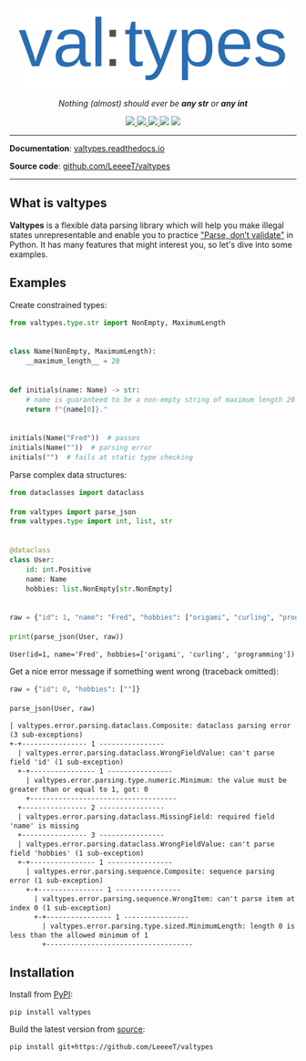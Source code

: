 <p align="center">
  <img src="https://raw.githubusercontent.com/LeeeeT/valtypes/main/docs/logo.svg" />
</p>

<p align="center">
    <em>Nothing (almost) should ever be <b>any str</b> or <b>any int</b></em>
</p>

<p align="center">
    <a href="https://pypi.org/project/valtypes">
        <img src="https://img.shields.io/pypi/v/valtypes" />
    </a>
    <a href="https://python.org/downloads">
        <img src="https://img.shields.io/pypi/pyversions/valtypes.svg" />
    </a>
    <a href="https://pepy.tech/project/valtypes">
        <img src="https://img.shields.io/pypi/dm/valtypes" />
    </a>
    <img src="https://img.shields.io/github/checks-status/LeeeeT/valtypes/main" />
    <a href="https://valtypes.readthedocs.io/en/latest/?badge=latest">
        <img src="https://img.shields.io/readthedocs/valtypes" />
    </a>
</p>

---

**Documentation**: [valtypes.readthedocs.io][docs]

**Source code**: [github.com/LeeeeT/valtypes][source]

---

## What is valtypes

**Valtypes** is a flexible data parsing library which will help you make illegal states unrepresentable and enable you to practice ["Parse, don’t validate"](https://lexi-lambda.github.io/blog/2019/11/05/parse-don-t-validate) in Python. It has many features that might interest you, so let's dive into some examples.

## Examples

Create constrained types:

```python
from valtypes.type.str import NonEmpty, MaximumLength


class Name(NonEmpty, MaximumLength):
    __maximum_length__ = 20

    
def initials(name: Name) -> str:
    # name is guaranteed to be a non-empty string of maximum length 20
    return f"{name[0]}."


initials(Name("Fred"))  # passes
initials(Name(""))  # parsing error
initials("")  # fails at static type checking
```

Parse complex data structures:

```python
from dataclasses import dataclass

from valtypes import parse_json
from valtypes.type import int, list, str


@dataclass
class User:
    id: int.Positive
    name: Name
    hobbies: list.NonEmpty[str.NonEmpty]


raw = {"id": 1, "name": "Fred", "hobbies": ["origami", "curling", "programming"]}

print(parse_json(User, raw))
```

```
User(id=1, name='Fred', hobbies=['origami', 'curling', 'programming'])
```

Get a nice error message if something went wrong (traceback omitted):

```python
raw = {"id": 0, "hobbies": [""]}

parse_json(User, raw)
```

```
| valtypes.error.parsing.dataclass.Composite: dataclass parsing error (3 sub-exceptions)
+-+---------------- 1 ----------------
  | valtypes.error.parsing.dataclass.WrongFieldValue: can't parse field 'id' (1 sub-exception)
  +-+---------------- 1 ----------------
    | valtypes.error.parsing.type.numeric.Minimum: the value must be greater than or equal to 1, got: 0
    +------------------------------------
  +---------------- 2 ----------------
  | valtypes.error.parsing.dataclass.MissingField: required field 'name' is missing
  +---------------- 3 ----------------
  | valtypes.error.parsing.dataclass.WrongFieldValue: can't parse field 'hobbies' (1 sub-exception)
  +-+---------------- 1 ----------------
    | valtypes.error.parsing.sequence.Composite: sequence parsing error (1 sub-exception)
    +-+---------------- 1 ----------------
      | valtypes.error.parsing.sequence.WrongItem: can't parse item at index 0 (1 sub-exception)
      +-+---------------- 1 ----------------
        | valtypes.error.parsing.type.sized.MinimumLength: length 0 is less than the allowed minimum of 1
        +------------------------------------
```

## Installation

Install from [PyPI]:

```console
pip install valtypes
```

Build the latest version from [source]:

```console
pip install git+https://github.com/LeeeeT/valtypes
```

[docs]: https://valtypes.readthedocs.io

[source]: https://github.com/LeeeeT/valtypes

[PyPI]: https://pypi.org/project/valtypes

